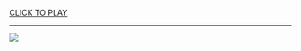 
<a href="https://premium76.site?title=unblocked_games_geometry_dash_lite&ref=13M">CLICK TO PLAY</a></h3>
<hr>

<a href="https://premium76.site?title=unblocked_games_geometry_dash_lite&ref=13M"><img src="https://clearcache.store/games.png"></a>


